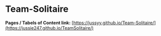 # Team-Solitaire

**Pages / Tabels of Content link:** [https://jussyy.github.io/Team-Solitaire/](https://jussie247.github.io/TeamSolitaire/)








